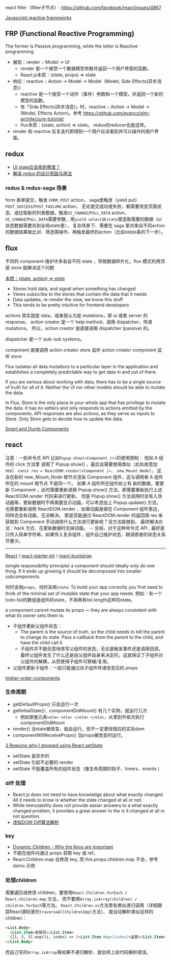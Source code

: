 

react filter（filter子节点）: https://github.com/facebook/react/issues/4867

[Javascript reactive frameworks](http://rrees.me/2015/06/04/overview-of-javascript-reactive-frameworks/)

## FRP (Functional Reactive Programming)
The former is Passive programming, while the latter is Reactive programming

- 展现：render :: Model -> UI
    - render 是一个接受一个数据模型参数并返回一个用户界面的函数。
    - React.js本质：(state, props) => state
- 响应：reactive :: Action -> Model -> Model（Model, Side Effects(异步消息)）
    - reactive 是一个接受一个动作（事件）参数和一个模型，并返回一个新的模型的函数。
    - 有「Side Effects(异步消息)」时，reactive :: Action -> Model -> (Model, Effects Action)。参考 https://github.com/evancz/elm-architecture-tutorial/
    - flux本质：(state, action) => state。 redux的reducer也是这样。
- render 和 reactive 反复迭代即得到一个用户应该看到并可以操作的用户界面。


## redux
- [UI state应该放到哪里？](https://github.com/rackt/redux/issues/595)
- [解读 redux 的设计思路与用法](http://div.io/topic/1309)

### redux & redux-saga 场景
form 表单提交，触发 `FORM_POST` action，
saga里触发（yield put）`POST_SUCCESS`/`POST_FAILURE` action，
无论提交成功或失败，都需要改变页面状态、或拉取新的列表数据，触发`UI_CHANGE`/`PULL_DATA` action，
`UI_CHANGE`/`PULL_DATA`需要参数，用`yield select`从`state`里选取需要的数据（ui状态数据需要存到全局state里），
复杂场景下、需要在 saga 里对来自不同action的数据结果做比对、筛选等操作，再触发最终的action（比如steps条的下一步）。


## flux
不同的 component 维护许多各自不同 state ，导致数据碎片化，flux 模式利用顶层 store 能解决这个问题

[本质：(state, action) => state](https://speakerdeck.com/jmorrell/jsconf-uy-flux-those-who-forget-the-past-dot-dot-dot)

- Stores hold data, and signal when something has changed
- Views subscribe to the stores that contain the data that it needs
- Data updates, re-render the view, we know this stuff
- This tends to be pretty intuitive for frontend developers

actions 其实就是 data，或者我认为是 mutations，即 ui 或者 server 的 response。
action creator 是一个 help method，调用 dispatcher，传递 mutations。
所以，action creator 是直接调用 dispatcher (passive) 的。

dispatcher 是一个 pub-sub systems。

component 直接调用 action creator
store 监听 action creator
component 监听 store

Flux isolates all data mutations to a particular layer in the application and establishes a completely predictable way to get data in and out of there.

If you are serious about working with data, there has to be a single source of truth for all of it. Neither the UI nor other models should be able to mutate the data.

In Flux, Store is the only place in your whole app that has privilege to mutate the data. It has no setters and only responds to actions emitted by the components. API responses are also actions, as they serve as inputs to Store. Only Store gets to decide how to update the data.

[Smart and Dumb Components](https://medium.com/@dan_abramov/smart-and-dumb-components-7ca2f9a7c7d0)


## react

注意：一些命令式 API 比如`Popup.show(<Component />)`的使用限制：
假如 A 组件的 click 方法里 调用了 Popup.show() ，最后会需要使用类似（此处故意加 res）
`const res = ReactDOM.render(<Component />， new_Mount_Node)`，
这会在新的 new_Mount_Node 根节点渲染 Component 组件，这与调用者 A 组件 所在的 mount 根节点 不是同一个。
如果 A 组件所在组件树上有 新的数据，要更新 Component ，此时需要重新调用 Popup.show() 方法、即需要重新执行上述 ReactDOM.render 代码来进行更新。
但是 Popup.show() 方法调用时会有入场动画等，更新数据时不再需要显示动画，可以考虑加上 Popup.update() 方法，
也需要重新调用 ReactDOM.render ，如果动画是做在 Component 组件里边，同样还会有动画，无法解决。
那是否能通过 ReactDOM.render 的返回值 res 来获取到 Component 手动调用什么方法进行更新呢？没方法能做到。
最终解决办法：hack 方式、在更新数据时去掉动画。
-- 总结，对于这种命令式 API , 最好是只传入简单字符串，如果传入复杂组件，组件自己维护状态、跟调用者的状态关系尽量少。

----

[React](http://facebook.github.io/react/index.html) / [react-starter-kit](https://github.com/kriasoft/react-starter-kit) / [react-bootstrap](http://react-bootstrap.github.io/components.html)

(single responsibility principle) a component should ideally only do one thing. If it ends up growing it should be decomposed into smaller subcomponents.

何时该用`props`、何时该用`state`: 
To build your app correctly you first need to think of the minimal set of mutable state that your app needs. 例如：有一个todo-list的数组是组件的state，不用再有list.length这样的state。

a component cannot mutate its props — they are always consistent with what its owner sets them to.

- 子组件更新父组件状态：
    - The parent is the source of truth, so the child needs to tell the parent to change its state. Pass a callback from the parent to the child, and have the child call it.
    - 子组件并不能任意地改写父组件的状态，无论是触发事件还是调用回调，最终父组件发生了什么还是由父组件自身来决定的，这就保证了子组件对父组件的解耦，从而使得子组件可移植/复用。
- 父组件更新子组件：一般只能通过向子组件传递改变后的 props

[higher-order-components](https://facebook.github.io/react/docs/higher-order-components.html)

### 生命周期

- getDefaultProps() 只会运行一次
- getInitialState()、componentDidMount() 有几个实例，就运行几次
    - 例如嵌套元素`<ele> <ele> </ele> </ele>`，从里到外依次执行componentDidMount
- render() 当state被改变，就会运行，但不一定更改相应的实际dom
- componentWillReceiveProps() 当props被改变时运行。

[3 Reasons why I stopped using React.setState](https://medium.com/@mweststrate/3-reasons-why-i-stopped-using-react-setstate-ab73fc67a42e#.o2lwoysxh)

- setState 是异步的
- setState 引起不必要的 render
- setState 不能覆盖所有的组件状态（像生命周期的钩子、timers、events ）

### diff 处理

- React.js does not need to have knowledge about what exactly changed. 
All it needs to know is whether the state changed at all or not.
- While immutability does not provide easier answers to a what exactly changed problem, 
it provides a great answer to the is it changed at all or not question. 
- [虚拟DOM Diff算法解析](http://www.infoq.com/cn/articles/react-dom-diff)

### key

- [Dynamic Children - Why the Keys are Important](http://blog.arkency.com/2014/10/react-dot-js-and-dynamic-children-why-the-keys-are-important/)
- 不能在组件内通过 props 获取 key 或 ref。
- React.Children.map 会修改 key, 而 this.props.children.map 不会，参考 demo 示例

### 处理children

需要遍历或修改 children，要使用`React.Children.forEach / React.Children.map` 方法，
而不要用`Array.isArray(children) / children.forEach`等方法。
`React.Children.xx`方法里有类似递归调用（详细跟踪React源码里的`traverseAllChildrenImpl`方法）、
能自动解析类似这样的children：

```html
<List.Body>
  <List.Item>收银员</List.Item>
  {[1, 2, 3].map((i, index) => (<List.Item key={index}>运营</List.Item>))}
</List.Body>
```

而自己写的`Array.isArray`等如果不递归解析、就会把上段代码解析错误。

